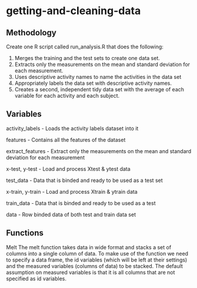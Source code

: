 # getting-and-cleaning-data

## Methodology
Create one R script called run_analysis.R that does the following:
 1. Merges the training and the test sets to create one data set.
 2. Extracts only the measurements on the mean and standard deviation for each measurement.
 3. Uses descriptive activity names to name the activities in the data set
 4. Appropriately labels the data set with descriptive activity names.
 5. Creates a second, independent tidy data set with the average of each variable for each activity and each subject.

## Variables

activity_labels - Loads the activity labels dataset into it

features - Contains all the features of the dataset

extract_features - Extract only the measurements on the mean and standard deviation for each measurement

x-test, y-test - Load and process Xtest & ytest data

test_data - Data that is binded and ready to be used as a test set

x-train, y-train - Load and process Xtrain & ytrain data

train_data - Data that is binded and ready to be used as a test 

data - Row binded data of both test and train data set

## Functions

Melt
The melt function takes data in wide format and stacks a set of columns into a single column of data. To make use of the function we need to specify a data frame, the id variables (which will be left at their settings) and the measured variables (columns of data) to be stacked. The default assumption on measured variables is that it is all columns that are not specified as id variables.


